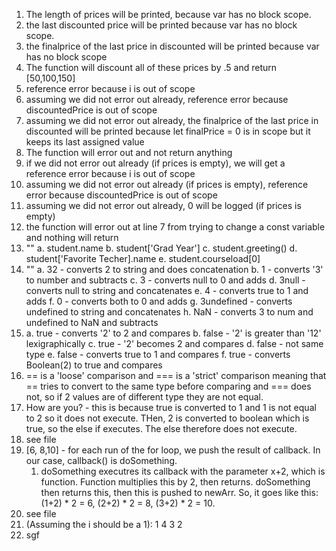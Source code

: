 1. The length of prices will be printed, because var has no block scope.
2. the last discounted price will be printed because var has no block scope.
3. the finalprice of the last price in discounted will be printed because var has no block scope
4. The function will discount all of these prices by .5 and return [50,100,150]
5. reference error because  i is out of scope
6. assuming we did not error out already, reference error because  discountedPrice is out of scope
7.  assuming we did not error out already, the finalprice of the last price in discounted will be printed because let finalPrice = 0 is in scope but it keeps its last assigned value
8. The function will error out and not return anything
9. if we did not error out already (if prices is empty), we will get a reference error because i is out of scope
10. assuming we did not error out already (if prices is empty), reference error because  discountedPrice is out of scope
11. assuming we did not error out already, 0 will be logged (if prices is empty)
12. the function will error out at line 7 from trying to change a const variable and nothing will return
13. ""
    a. student.name
    b. student['Grad Year']
    c. student.greeting()
    d. student['Favorite Techer].name
    e. student.courseload[0]
14. ""
    a. 32 - converts 2 to string and does concatenation
    b. 1 - converts '3' to number and subtracts
    c. 3 - converts null to 0 and adds
    d. 3null - converts null to string and concatenates
    e. 4 - converts true to 1 and adds
    f. 0 - converts both to 0 and adds
    g. 3undefined - converts undefined to string and concatenates
    h. NaN - converts 3 to num and undefined to NaN and subtracts
15. 
    a.  true - converts '2' to 2 and compares
    b. false - '2' is greater than '12' lexigraphically
    c. true - '2' becomes 2 and compares
    d. false - not same type
    e. false - converts true to 1 and compares
    f. true - converts Boolean(2) to true and compares
16. == is a 'loose' comparison and === is a 'strict' comparison meaning that == tries to convert to the same type before comparing and === does not, so if 2 values are of different type they are not equal. 
17. How are you? - this is because true is converted to 1 and 1 is not equal to 2 so it does not execute. THen, 2 is converted to boolean which is true, so the else if executes. The else therefore does not execute. 
18. see file
19. [6, 8,10] - for each run of the for loop, we push the result of callback. In our case, callback() is doSomething.
    1.  doSomething executres its callback with the parameter x+2, which is function. Function multiplies this by 2, then returns. doSomething then returns this, then this is pushed to newArr. So, it goes like this: (1+2) * 2 = 6, (2+2) * 2 = 8,  (3+2) * 2 = 10.
20.  see file
21.  (Assuming the i should be a 1):
    1 4 3 2
23.  sgf




